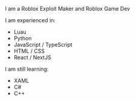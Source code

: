 I am a Roblox Exploit Maker and Roblox Game Dev

I am experienced in:
- Luau
- Python
- JavaScript / TypeScript
- HTML / CSS
- React / NextJS

I am still learning:
- XAML
- C#
- C++
